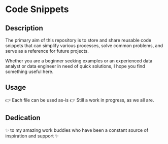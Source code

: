 # Code Snippets

## Description

The primary aim of this repository is to store and share reusable code snippets that can simplify various processes, solve common problems, and serve as a reference for future projects.

Whether you are a beginner seeking examples or an experienced data analyst or data engineer in need of quick solutions, I hope you find something useful here.

## Usage

👉 Each file can be used as-is
👉 Still a work in progress, as we all are.

## Dedication

✨ to my amazing work buddies who have been a constant source of inspiration and support ✨
